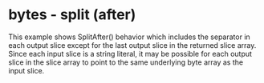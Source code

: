 # bytes - split (after)

This example shows SplitAfter() behavior which includes the separator in each output slice except for the last output slice in the returned slice array. Since each input slice is a string literal, it may be possible for each output slice in the slice array to point to the same underlying byte array as the input slice.
